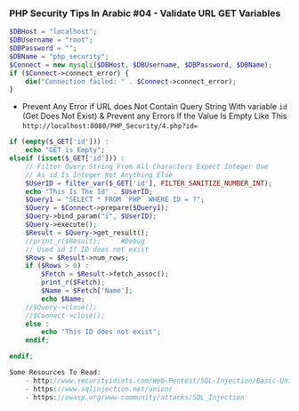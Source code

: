 
### PHP Security Tips In Arabic #04 - Validate URL GET Variables

````php
$DBHost = "localhost";
$DBUsername = "root";
$DBPassword = "";
$DBName = "php_security";
$Connect = new mysqli($DBHost, $DBUsername, $DBPassword, $DBName);
if ($Connect->connect_error) {
    die("Connection failed: " . $Connect->connect_error);
}
````


- Prevent Any Error if URL does Not Contain Query String With variable `id` (Get Does Not Exist) & Prevent any Errors If the Value Is Empty Like This
`http://localhost:8080/PHP_Security/4.php?id=`

````php
if (empty($_GET['id'])) :
    echo "GET is Empty";
elseif (isset($_GET['id'])) :
    // Filter Query String From All Characters Expect Integer One
    // As id Is Integer Not Anything Else 
    $UserID = filter_var($_GET['id'], FILTER_SANITIZE_NUMBER_INT);
    echo "This Is The Id" . $UserID;
    $Query1 = "SELECT * FROM `PHP` WHERE ID = ?";
    $Query = $Connect->prepare($Query1);
    $Query->bind_param("i", $UserID);
    $Query->execute();
    $Result = $Query->get_result();
    //print_r($Result);     #Debug
    // Used id If ID does not exist
    $Rows = $Result->num_rows;
    if ($Rows > 0) :
        $Fetch = $Result->fetch_assoc();
        print_r($Fetch);
        $Name = $Fetch['Name'];
        echo $Name;
    //$Query->close();
    //$Connect->close();
    else :
        echo "This ID does not exist";
    endif;

endif;
````

````php
Some Resources To Read:
    - http://www.securityidiots.com/Web-Pentest/SQL-Injection/Basic-Union-Based-SQL-Injection.html
    - https://www.sqlinjection.net/union/
    - https://owasp.org/www-community/attacks/SQL_Injection
````

